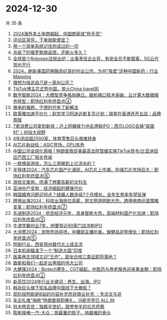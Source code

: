 # 2024-12-30

共 35 条

<!-- BEGIN 36KR -->
<!-- 最后更新时间 2024-12-30 03:10:38 +0800 -->
1. [2024海外本土电商崛起，中国商家成“抢手货”](https://36kr.com/p/3099148595252739)
1. [评论区哭穷，下单就能便宜？](https://36kr.com/p/3098659847458304)
1. [用一个简单系统记住你读过的一切](https://36kr.com/p/3090109759863171)
1. [杀疯了的俄罗斯商品馆，还能火多久？](https://36kr.com/p/3099585231093505)
1. [全球首个Robotaxi法规出炉：出事责任企业背，有安全员不能载客，5G云代驾也不行](https://36kr.com/p/3099415639625472)
1. [2024，刷新美国药圈融资纪录的创业公司，为何“独爱”这种中国新药｜行业Mapping](https://36kr.com/p/3098655286824710)
1. [理想为啥说自己是一家AI公司？](https://36kr.com/p/3099280939482882)
1. [TikTok博主花式秀中国，带火China travel风](https://36kr.com/p/3098321003056902)
1. [数字智能2024：大模型竞争格局确立，脑机接口技术突破，云计算大数据服务转型｜职场红利年终盘点④](https://36kr.com/p/3099584097226501)
1. [换电的难题，宁德时代有了新解法](https://36kr.com/p/3098294270856966)
1. [欧莱雅加速平价化；耐克学习阿迪达斯复苏计划；瑞幸在香港连开五店｜品牌周报](https://36kr.com/p/3098635818782215)
1. [7家消费公司拿到新钱；沪上阿姨接力冲击港股IPO；西贝LOGO去掉“莜面村”丨创投大视野](https://36kr.com/p/3097847435218441)
1. [4年闭店超2500家，体育零售巨头艰难转身](https://36kr.com/p/3098321622634246)
1. [AI芯片新战役：ASIC登场，GPU失色](https://36kr.com/p/3097999754055424)
1. [中国公司全球化周报 | 特朗普敦促美最高法院暂缓实施TikTok禁令/比亚迪回应巴西工厂相关传闻](https://36kr.com/p/3098022960500482)
1. [一款换装游戏，怎么三周做到上亿流水的？](https://36kr.com/p/3097171490262792)
1. [半导体2024：汽车芯片国产化涌现，AI芯片上市潮，存储芯片市场巨大｜职场红利年终盘点⑥](https://36kr.com/p/3099604194086402)
1. [游戏文案岗，挤满了想要高薪的文科生](https://36kr.com/p/3099346036051459)
1. [亚洲中产变胖：经济崛起的健康代价](https://36kr.com/p/3097790616768009)
1. [韩国婚育问题迎拐点？结婚人数连续7个月增长，全年生育率有望反弹](https://36kr.com/p/3098358042299913)
1. [跨境出海2024：科技出海岗位高薪，网文网游网剧大热，跨境电商运营策略变革｜职场红利年终盘点⑦](https://36kr.com/p/3099610100452865)
1. [先进制造2024：低空经济元年，具身智能大热，高端材料国产化加速｜职场红利年终盘点③](https://36kr.com/p/3099392364859136)
1. [牛津学霸创业7年，他要带近80家门店冲刺IPO](https://36kr.com/p/3098031175503624)
1. [大消费2024：宠物市场井喷，中腰部主播吃香，保健品逆势增长｜职场红利年终盘点⑤](https://36kr.com/p/3099599153581568)
1. [短剧行业，西安郑州替代北上成主流](https://36kr.com/p/3097967044202240)
1. [日本机床瞄准下一个“制造大国”印度](https://36kr.com/p/3097790539795971)
1. [医美再生领域又迎“王炸”，首张合规三类证即将落地？](https://36kr.com/p/3099177887944196)
1. [致能和我们一起走出黑暗的伟大公司](https://36kr.com/p/3099373955960578)
1. [大健康2024：Biotech寒冬，CGT崛起，中医药与养老服务迎来黄金期｜职场红利年终盘点②](https://36kr.com/p/3099381280722691)
1. [新茶饮2024年行业关键词：养生、出海、IPO](https://36kr.com/p/3098014529768965)
1. [韩妆巨头旗下知名品牌中国线下大撤柜？](https://36kr.com/p/3098599809715719)
1. [现阶段短剧是B站的内容补充而非商业补充 ｜专访文与非](https://36kr.com/p/3098529422560769)
1. [车企扎堆“捐款”特朗普就职典礼，马斯克早已 ALL IN](https://36kr.com/p/3099206380949255)
1. [铃木修去世：独裁半世纪，毁誉参半的壮志悲歌](https://36kr.com/p/3097791859674633)
1. [陈彬接棒一汽-大众：挑最重的担子，啃最难的骨头](https://36kr.com/p/3097791754767872)
<!-- END 36KR -->